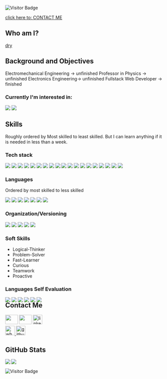 ![Visitor Badge](https://visitor-badge.laobi.icu/badge?page_id=ebootdpr.ebootdpr)

<a href="#contact-me" target="_blank">click here to: CONTACT ME</a> <br>

## Who am I?
<a href="#contact-me" target="_blank">dry</a> <br>

## Background and Objectives
Electromechanical Engineering -> unfinished
Professor in Physics -> unfinished
Electronics Engineering-> unfinished
Fullstack Web Developer -> finished



### Currently I'm interested in: 
<p align="left">
<img src="https://readme-components.vercel.app/api?component=logo&fill=black&logo=WebAssembly"/> 
<img src="https://readme-components.vercel.app/api?component=logo&fill=black&logo=rust"/> 
 </p>

## Skills
 Roughly ordered by Most skilled to least skilled. But I can learn anything if it is needed in less than a week. 
###  Tech stack 
<p align="left">
<img src="https://readme-components.vercel.app/api?component=logo&fill=black&logo=Node.Js"/>  
<img src="https://readme-components.vercel.app/api?component=logo&fill=black&logo=Express%20Sequelize%20and%20Mongoose"/>
<img src="https://readme-components.vercel.app/api?component=logo&fill=black&logo=react&desc=React%20and%20React%20Native&animation=spin&svgfill=15d8fe"/>
<img src="https://readme-components.vercel.app/api?component=logo&fill=black&logo=redux&svgfill=45d5fe"/>
<img src="https://readme-components.vercel.app/api?component=logo&fill=black&logo=CSS3&svgfill=028dd1"/>
<img src="https://readme-components.vercel.app/api?component=logo&fill=black&logo=HTML5&svgfill=028dd1"/>
<img src="https://readme-components.vercel.app/api?component=logo&fill=black&logo=webpack&svgfill=8ed5fa"/>
<img src="https://readme-components.vercel.app/api?component=logo&fill=black&logo=postman&svgfill=45d5fe"/>
<img src="https://readme-components.vercel.app/api?component=logo&fill=black&logo=expo&svgfill=15d8fe"/>
<img src="https://readme-components.vercel.app/api?component=logo&fill=black&logo=mongodb&svgfill=df5c43"/>  
<img  src="https://readme-components.vercel.app/api?component=logo&fill=black&logo=MySQL"/>  
<img  src="https://readme-components.vercel.app/api?component=logo&fill=black&logo=PostgreSQL&svgfill=336791"/>   
<img  src="https://readme-components.vercel.app/api?component=logo&fill=black&logo=Firebase&svgfill=red"/>    
<img  src="https://readme-components.vercel.app/api?component=logo&fill=black&logo=Auth0&svgfill=blue"/>    
<img  src="https://readme-components.vercel.app/api?component=logo&fill=black&logo=Json%20Web%20Tokens&svgfill=white"/>  
<img  src="https://readme-components.vercel.app/api?component=logo&fill=black&logo=AWS%20EC2&svgfill=yellow"/> 
<img  src="https://readme-components.vercel.app/api?component=logo&fill=black&logo=Google%20Cloud&svgfill=white"/> 
<img src="https://readme-components.vercel.app/api?component=logo&fill=black&logo=Vercel&svgfill=2496ED"/>
<img src="https://readme-components.vercel.app/api?component=logo&fill=black&logo=Docker&svgfill=2496ED"/>
</p>

### Languages
Ordered by most skilled to less skilled
<p align="left">
<!--- javasctipt -->
<img src="https://readme-components.vercel.app/api?component=logo&fill=black&logo=javascript&svgfill=f6df1c"/>
 <!--- Rust -->
<img src="https://readme-components.vercel.app/api?component=logo&fill=black&logo=rust&svgfill=f06629"/>
 <!--- go -->
<img display="inline" src="https://readme-components.vercel.app/api?component=logo&fill=black&logo=go"/>
<!--- Typescript -->
<img src="https://readme-components.vercel.app/api?component=logo&fill=black&logo=typescript&svgfill=007ACC"/>
<!--- java -->
<img display="inline" src="https://readme-components.vercel.app/api?component=logo&fill=black&logo=java&svgfill=E34A86"/>
<!--- Python -->
<img display="inline" src="https://readme-components.vercel.app/api?component=logo&fill=black&logo=Python"/>
<!--- c -->
<img display="inline" src="https://readme-components.vercel.app/api?component=logo&fill=black&logo=c&svgfill=00599C"/>
</p>

### Organization/Versioning
<p align="left">
<img display="inline" src="https://readme-components.vercel.app/api?component=logo&fill=black&logo=GitHub"/>
<img display="inline" src="https://readme-components.vercel.app/api?component=logo&fill=black&logo=Slack"/>
<img display="inline" src="https://readme-components.vercel.app/api?component=logo&fill=black&logo=Trello"/>
<img src="https://readme-components.vercel.app/api?component=logo&fill=black&logo=Scrum&svgfill=df5c43"/>  
<img src="https://readme-components.vercel.app/api?component=logo&fill=black&logo=Agile&svgfill=df5c43"/>  
</p>

### Soft Skills

- Logical-Thinker
- Problem-Solver
- Fast-Learner
- Curious
- Teamwork
- Proactive


### Languages Self Evaluation
<div style="width: 100%;position:absolute;"> 
 <img display="inline" src="https://readme-components.vercel.app/api?component=linearprogress&skill=Javascript&value=80"/>
 <img display="inline" src="https://readme-components.vercel.app/api?component=linearprogress&skill=Go%20Lang&value=60"/>
 <img display="inline" src="https://readme-components.vercel.app/api?component=linearprogress&skill=Rust&value=40"/>
 <img display="inline" src="https://readme-components.vercel.app/api?component=linearprogress&skill=Typescript&value=40"/>
 <img display="inline" src="https://readme-components.vercel.app/api?component=linearprogress&skill=Python%20and%20Lua&value=10"/>
 <img display="inline" src="https://readme-components.vercel.app/api?component=linearprogress&skill=C%20and%20c%2B%2B&value=10"/>
</div>


## Contact Me
<p align="left">

<a href="https://calendly.com/ebootdpr/45min" target="_blank"><img  src="https://assets.calendly.com/assets/frontend/media/logo-square-cd364a3c33976d32792a.png" height="30" width="40" style="margin-bottom: 5px;" /></a>
<a href="https://mail.google.com/mail/u/0/?fs=1&tf=cm&to=rod.toobe@gmail.com" target="_blank"><img  src="https://upload.wikimedia.org/wikipedia/commons/thumb/8/8c/Gmail_Icon_%282013-2020%29.svg/1280px-Gmail_Icon_%282013-2020%29.svg.png" height="30" width="40" style="margin-bottom: 5px;" /></a>
<a href="https://linkedin.com/in/rodrigotoobe?locale=en_US" target="_blank">
<img src="https://img.shields.io/badge/linkedin-%231E77B5.svg?&style=for-the-badge&logo=linkedin&logoColor=white" alt=linkedin height="30" style="margin-bottom: 5px;" />
</a>  
<a href="https://wa.me/543435202921" target="_blank">
<img src="https://img.shields.io/badge/whatsapp-%2324292e.svg?&style=for-the-badge&logo=whatsapp" alt=whatsapp height="30" style="margin-bottom: 5px;" />
</a>
<a href="https://github.com/ebootdpr" target="_blank">
<img src="https://img.shields.io/badge/github-%2324292e.svg?&style=for-the-badge&logo=github&logoColor=white" alt=github height="30" style="margin-bottom: 5px;" />
</a>
 </p>

## GitHub Stats

<img align="left" src="https://github-readme-stats.vercel.app/api?username=ebootdpr&show_icons=true&count_private=true&theme=gruvbox" />
<img src="https://github-readme-stats.vercel.app/api/top-langs/?username=ebootdpr&layout=compact&count_private=true&theme=gruvbox" />

![Visitor Badge](https://visitor-badge.laobi.icu/badge?page_id=ebootdpr.ebootdpr)
